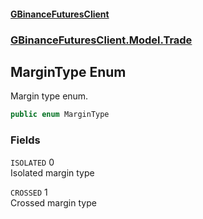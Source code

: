 #### [GBinanceFuturesClient](./index.md 'index')
### [GBinanceFuturesClient.Model.Trade](./GBinanceFuturesClient-Model-Trade.md 'GBinanceFuturesClient.Model.Trade')
## MarginType Enum
Margin type enum.  
```csharp
public enum MarginType
```
### Fields
<a name='GBinanceFuturesClient-Model-Trade-MarginType-ISOLATED'></a>
`ISOLATED` 0  
Isolated margin type  
  
<a name='GBinanceFuturesClient-Model-Trade-MarginType-CROSSED'></a>
`CROSSED` 1  
Crossed margin type  
  
